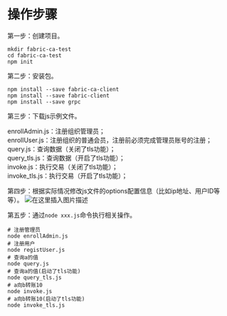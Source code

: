 # 操作步骤

第一步：创建项目。
```shell
mkdir fabric-ca-test
cd fabric-ca-test
npm init
```
第二步：安装包。

```shell
npm install --save fabric-ca-client
npm install --save fabric-client
npm install --save grpc
```

第三步：下载js示例文件。

enrollAdmin.js：注册组织管理员；<br/>
enrollUser.js：注册组织的普通会员，注册前必须完成管理员账号的注册；<br/>
query.js：查询数据（关闭了tls功能）；<br/>
query_tls.js：查询数据（开启了tls功能）；<br/>
invoke.js：执行交易（关闭了tls功能）；<br/>
invoke_tls.js：执行交易（开启了tls功能）；<br/>

第四步：根据实际情况修改js文件的options配置信息（比如ip地址、用户ID等等）。
![在这里插入图片描述](https://img-blog.csdnimg.cn/20200305163829353.png?x-oss-process=image/watermark,type_ZmFuZ3poZW5naGVpdGk,shadow_10,text_aHR0cHM6Ly9ibG9nLmNzZG4ubmV0L3pob25nbGl3ZW4xOTgx,size_16,color_FFFFFF,t_70)

第五步：通过`node xxx.js`命令执行相关操作。
```shell
# 注册管理员
node enrollAdmin.js
# 注册用户
node registUser.js
# 查询a的值
node query.js
# 查询a的值(启动了tls功能)
node query_tls.js
# a向b转账10
node invoke.js
# a向b转账10(启动了tls功能)
node invoke_tls.js
```